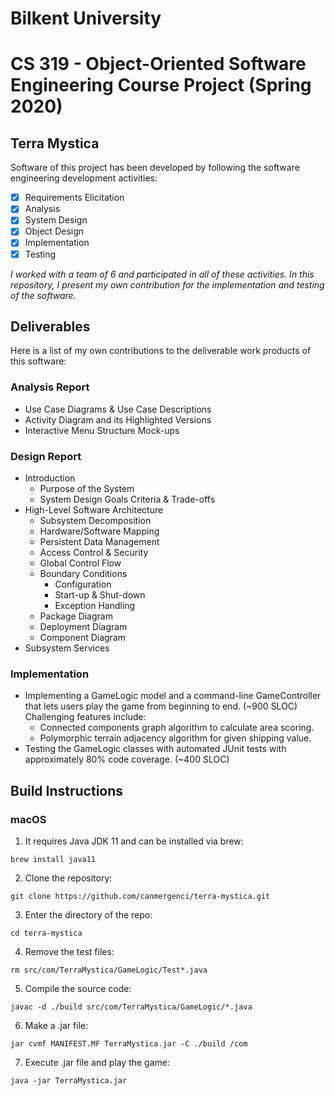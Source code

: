 # Bilkent University
# CS 319 - Object-Oriented Software Engineering Course Project (Spring 2020)

## Terra Mystica

Software of this project has been developed by following the software engineering development activities:
- [x] Requirements Elicitation
- [x] Analysis
- [x] System Design
- [x] Object Design
- [x] Implementation
- [x] Testing

*I worked with a team of 6 and participated in all of these activities. In this repository, I present my own contribution for the implementation and testing of the software.*

## Deliverables

Here is a list of my own contributions to the deliverable work products of this software:

### Analysis Report

- Use Case Diagrams & Use Case Descriptions
- Activity Diagram and its Highlighted Versions
- Interactive Menu Structure Mock-ups

### Design Report

- Introduction
  - Purpose of the System
  - System Design Goals Criteria & Trade-offs
- High-Level Software Architecture
  - Subsystem Decomposition
  - Hardware/Software Mapping
  - Persistent Data Management
  - Access Control & Security
  - Global Control Flow
  - Boundary Conditions
    - Configuration
    - Start-up & Shut-down
    - Exception Handling
  - Package Diagram
  - Deployment Diagram
  - Component Diagram
- Subsystem Services

### Implementation

- Implementing a GameLogic model and a command-line GameController that lets users play the game from beginning to end. (~900 SLOC)
  Challenging features include:
  - Connected components graph algorithm to calculate area scoring.
  - Polymorphic terrain adjacency algorithm for given shipping value.
- Testing the GameLogic classes with automated JUnit tests with approximately 80% code coverage. (~400 SLOC)

## Build Instructions

### macOS

1. It requires Java JDK 11 and can be installed via brew:

```
brew install java11
```

2. Clone the repository:

```
git clone https://github.com/canmergenci/terra-mystica.git
```

3. Enter the directory of the repo:

```
cd terra-mystica
```

4. Remove the test files:

```
rm src/com/TerraMystica/GameLogic/Test*.java
```

5. Compile the source code:

```
javac -d ./build src/com/TerraMystica/GameLogic/*.java
```

6. Make a .jar file:

```
jar cvmf MANIFEST.MF TerraMystica.jar -C ./build /com
```

7. Execute .jar file and play the game:

```
java -jar TerraMystica.jar
```